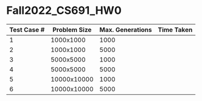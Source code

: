 # Fall2022_CS691_HW0

| Test Case #| Problem Size| Max. Generations| Time Taken|
| --- | --- |--- | --- |
| 1 | 1000x1000 | 1000 ||
| 2 | 1000x1000 | 5000 ||
| 3 | 5000x5000 | 1000 ||
|4  | 5000x5000 | 5000 ||
|5  | 10000x10000| 1000 ||
|6  | 10000x10000 |5000 ||
